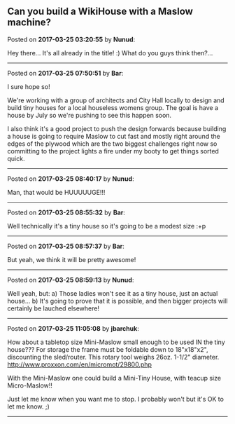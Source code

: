 ## Can you build a WikiHouse with a Maslow machine?
Posted on **2017-03-25 03:20:55** by **Nunud**:

Hey there... It's all already in the title! :) What do you guys think then?...

---

Posted on **2017-03-25 07:50:51** by **Bar**:

I sure hope so! 



We're working with a group of architects and City Hall locally to design and build tiny houses for a local houseless womens group. The goal is have a house by July so we're pushing to see this happen soon. 



I also think it's a good project to push the design forwards because building a house is going to require Maslow to cut fast and mostly right around the edges of the plywood which are the two biggest challenges right now so committing to the project lights a fire under my booty to get things sorted quick.

---

Posted on **2017-03-25 08:40:17** by **Nunud**:

Man, that would be HUUUUUGE!!!

---

Posted on **2017-03-25 08:55:32** by **Bar**:

Well technically it's a tiny house so it's going to be a modest size :+p

---

Posted on **2017-03-25 08:57:37** by **Bar**:

But yeah, we think it will be pretty awesome!

---

Posted on **2017-03-25 08:59:13** by **Nunud**:

Well yeah, but: a) Those ladies won't see it as a tiny house, just an actual house... b) It's going to prove that it is possible, and then bigger projects will certainly be lauched elsewhere!

---

Posted on **2017-03-25 11:05:08** by **jbarchuk**:

How about a tabletop size Mini-Maslow small enough to be used IN the tiny house?&quest;? For storage the frame must be foldable down to 18"x18"x2", discounting the sled/router. This rotary tool weighs 26oz. 1-1/2" diameter. http://www.proxxon.com/en/micromot/29800.php

With the Mini-Maslow one could build a Mini-Tiny House, with teacup size Micro-Maslow!!

Just let me know when you want me to stop. I probably won't but it's OK to let me know. ;)

---

